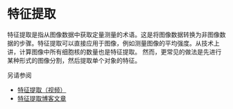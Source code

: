 # 特征提取

特征提取是指从图像数据中获取定量测量的术语。这是将图像数据转换为非图像数据的步骤。特征提取可以直接应用于图像，例如测量图像的平均强度。从技术上讲，计算图像中所有细胞核的数量也是特征提取。
然而，更常见的做法是先进行某种形式的图像分割，然后提取单个对象的特征。

另请参阅
* [特征提取（视频）](https://youtu.be/dria4wCiaz0)
* [特征提取博客文章](https://focalplane.biologists.com/2023/05/03/feature-extraction-in-napari/)